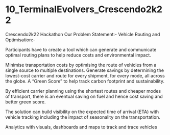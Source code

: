 # 10_TerminalEvolvers_Crescendo2k22
Crescendo2k22 Hackathon
Our Problem Statement:-
Vehicle Routing and Optimisation:-

Participants have to create a tool which can generate and communicate optimal routing plans to help reduce costs and environmental impact. 

Minimise transportation costs by optimising the route of vehicles from a single source to multiple destinations.
 Generate savings by determining the lowest-cost carrier and route for every shipment, for every mode, all across the globe. 
A “Green Score” to help track carbon footprint and sustainability. 

By efficient carrier planning using the shortest routes and cheaper modes of transport, there is an eventual saving on fuel and hence cost saving and better green score. 

The solution can build visibility on the expected time of arrival (ETA) with vehicle tracking including the impact of seasonality on the transportation. 

Analytics with visuals, dashboards and maps to track and trace vehicles
